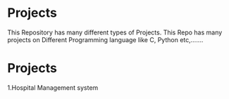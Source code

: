 # Projects
This Repository has many different types of Projects. This Repo has many projects on Different Programming language like C, Python etc,.......

# Projects
1.Hospital Management system
